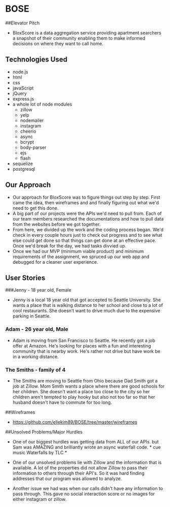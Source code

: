 # BOSE

##Elevator Pitch
- BloxScore is a data aggregation service providing apartment searchers a snapshot of their community enabling them to make informed decisions on where they want to call home.

## Technologies Used
- node.js
- html
- css
- javaScript
- jQuery
- express.js
- a whole lot of node modules
	- zillow
	- yelp
	- nodemailer
	- instagram
	- cheerio
	- async
	- bcrypt
	- body-parser
	- ejs
	- flash
- sequelize
- postgresql

## Our Approach
- Our approach for BloxScore was to figure things out step by step. First came the idea, then wireframes and and finally figuring out what we'd need to get this done.
- A big part of our projects were the APIs we'd need to pull from. Each of our team members researched the documentations and how to pull data from the websites before we got together.
- From here, we divided up the work and the coding process began. We'd check in every couple hours just to check out progress and to see what else could get done so that things can get done at an effective pace. Once we'd break for the day, we had tasks divvied up.
- Once we had our MVP (minimum viable product) and minimum requirements of the assignment, we spruced up our web app and debugged for a cleaner user experience.

## User Stories
###Jenny - 18 year old, Female 
- Jenny is a local 18 year old that got accepted to Seattle University. She wants a place that is walking distance to her school and close to a lot of cool restaurants. She doesn't want to drive much due to the expensive parking in Seattle.

### Adam - 26 year old, Male
- Adam is moving from San Francisco to Seattle. He recently got a job offer at Amazon. He's looking for places with a fun and interesting community that is nearby work. He's rather not drive but have work be in a working distance. 

### The Smiths - family of 4
- The Smiths are moving to Seattle from Ohio because Dad Smith got a job at Zillow. Mom Smith wants a place where there are good schools for her children. She doesn't want a place too close to the city so her children aren't tempted to play hooky but also not too far so that her husband doesn't have to commute for too long.

##Wireframes
- https://github.com/ellekim89/BOSE/tree/master/wireframes

##Unsolved Problems/Major Hurdles
- One of our biggest hurdles was getting data from ALL of our APIs. but Sam was AMAZING and brilliantly wrote an async waterfall code. * cue music Waterfalls by TLC *

- One of our unsolved problems lie with Zillow and the information that is available. A lot of the properties did not allow Zillow to pass their information to others through their API's. So it was hard finding addresses that our program was allowed to analyze.

- Another issue we had was when our calls didn't have any information to pass through. This gave no social interaction score or no images for either instagram or zillow. 
